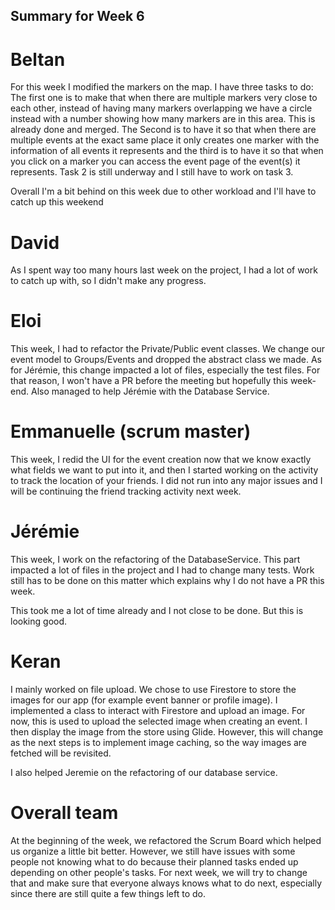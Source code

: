 ## Summary for Week 6

# Beltan

For this week I modified the markers on the map. I have three tasks to do: The first one is to make that when there are multiple markers
very close to each other, instead of having many markers overlapping we have a circle instead with a number showing how many markers are in
this area. This is already done and merged. The Second is to have it so that when there are multiple events at the exact same place it only creates
one marker with the information of all events it represents and the third is to have it so that when you click on a marker you can access the event
page of the event(s) it represents. Task 2 is still underway and I still have to work on task 3.

Overall I'm a bit behind on this week due to other workload and I'll have to catch up this weekend

# David
As I spent way too many hours last week on the project, I had a lot of work to catch up with, so I didn't make any progress. 

# Eloi 
This week, I had to refactor the Private/Public event classes. We change our event model to Groups/Events and dropped the abstract class we made. As for Jérémie, this change impacted a lot of files, especially the test files. For that reason, I won't have a PR before the meeting but hopefully this week-end. Also managed to help Jérémie with the Database Service.


# Emmanuelle (scrum master)

This week, I redid the UI for the event creation now that we know exactly what fields we want to put into it, and then I started working on the activity to track the location of your friends. I did not run into any major issues and I will be continuing the friend tracking activity next week.


# Jérémie

This week, I work on the refactoring of the DatabaseService. This part impacted a lot of files in the project and I had to change many tests. Work still has to be done on this matter which explains why I do not have a PR this week. 

This took me a lot of time already and I not close to be done. But this is looking good.


# Keran

I mainly worked on file upload. We chose to use Firestore to store the images for our app (for example event banner or profile image). I implemented a class to interact with Firestore and upload an image. For now, this is used to upload the selected image when creating an event. I then display the image from the store using Glide. However, this will change as the next steps is to implement image caching, so the way images are fetched will be revisited.

I also helped Jeremie on the refactoring of our database service.

# Overall team

At the beginning of the week, we refactored the Scrum Board which helped us organize a little bit better. However, we still have issues with some people not knowing what to do because their planned tasks ended up depending on other people's tasks. For next week, we will try to change that and make sure that everyone always knows what to do next, especially since there are still quite a few things left to do.

